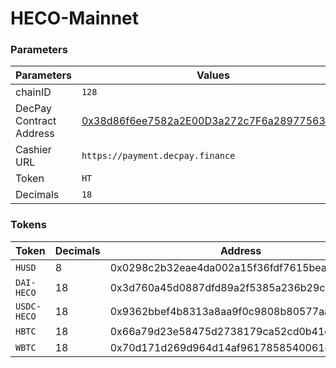 
# HECO-Mainnet

### Parameters

| Parameters | Values |
| --- | --- |
| chainID | `128` |
| DecPay Contract Address | [0x38d86f6ee7582a2E00D3a272c7F6a28977563DF8](https://hecoinfo.com/address/0x38d86f6ee7582a2E00D3a272c7F6a28977563DF8) |
| Cashier URL | `https://payment.decpay.finance` |
| Token | `HT` |
| Decimals | `18` |


### Tokens

| Token | Decimals | Address |
| --- | --- | --- |
| `HUSD` | 8 | 0x0298c2b32eae4da002a15f36fdf7615bea3da047 |
| `DAI-HECO` | 18 | 0x3d760a45d0887dfd89a2f5385a236b29cb46ed2a |
| `USDC-HECO` | 18 | 0x9362bbef4b8313a8aa9f0c9808b80577aa26b73b |
| `HBTC` | 18 | 0x66a79d23e58475d2738179ca52cd0b41d73f0bea |
| `WBTC` | 18 | 0x70d171d269d964d14af9617858540061e7be9ef1 |